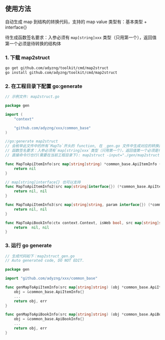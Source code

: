 
## 使用方法

自动生成 map 到结构的转换代码，支持的 map value 类型有：基本类型 + interface{}

待生成函数签名要求：入参必须有 `map[string]xxx` 类型（只用第一个），返回值第一个必须是待转换的结构体

### 1. 下载 map2struct

``` bash
go get github.com/adyzng/toolkit/cmd/map2struct
go install github.com/adyzng/toolkit/cmd/map2struct
```

### 2. 在工程目录下配置 go:generate

``` go
// 示例文件: map2struct.go

package gen

import (
    "context"

	"github.com/adyzng/xxx/common_base"
)

//go:generate map2struct
// 会枚举此文件中的所有`MapTo`开头的 function, 在 _gen.go 文件中生成对应的转换函数
// 函数签名要求：入参必须有`map[string]xxx`类型（只用第一个），返回值第一个必须是待转换的结构体（可以有多个返回值）
// 直接命令行也行(需要在当前工程目录下): map2struct -input="./gen/map2struct.go"

func MapToApiItemInfo(src map[string]string) *common_base.ApiItemInfo {
	return nil
}

// map[string]interface{} 也可以支持
func MapToApiItemInfo2(src map[string]interface{}) (*common_base.ApiItemInfo, error) {
	return nil, nil
}

func MapToApiItemInfo3(src map[string]string, param interface{}) (*common_base.ApiItemInfo, error) {
	return nil, nil
}

func MapToApiBookInfo(ctx context.Context, isWeb bool, src map[string]string) (*common_base.ApiBookInfo, error) {
	return  nil, nil
}
```

### 3. 运行 go generate

``` go
// 生成代码如下：map2struct_gen.go
// Auto generated code, DO NOT EDIT.

package gen

import "github.com/adyzng/xxx/common_base"

func genMapToApiItemInfo(src map[string]string) (obj *common_base.ApiItemInfo, err error) {
	obj = &common_base.ApiItemInfo{}
    ...
	return obj, err
}

func genMapToApiBookInfo(src map[string]string) (obj *common_base.ApiBookInfo, err error) {
	obj = &common_base.ApiBookInfo{}
    ...
	return obj, err
}
```